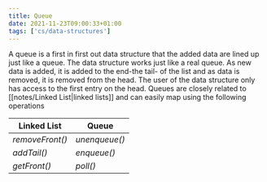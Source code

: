 ```yaml
---
title: Queue
date: 2021-11-23T09:00:33+01:00
tags: ['cs/data-structures']
---
```

A queue is a first in first out data structure that the added data are lined up just like a queue. The data structure works just like a real queue. As new data is added, it is added to the end-the tail- of the list and as data is removed, it is removed from the head. The user of the data structure only has access to the first entry on the head. Queues are closely related to [[notes/Linked List|linked lists]] and can easily map using the following operations

| **Linked List** | **Queue**|
|-----------------|----------|
|*removeFront()*|*unenqueue()*|
|*addTail()*|*enqueue()*|
|*getFront()*|*poll()*|
